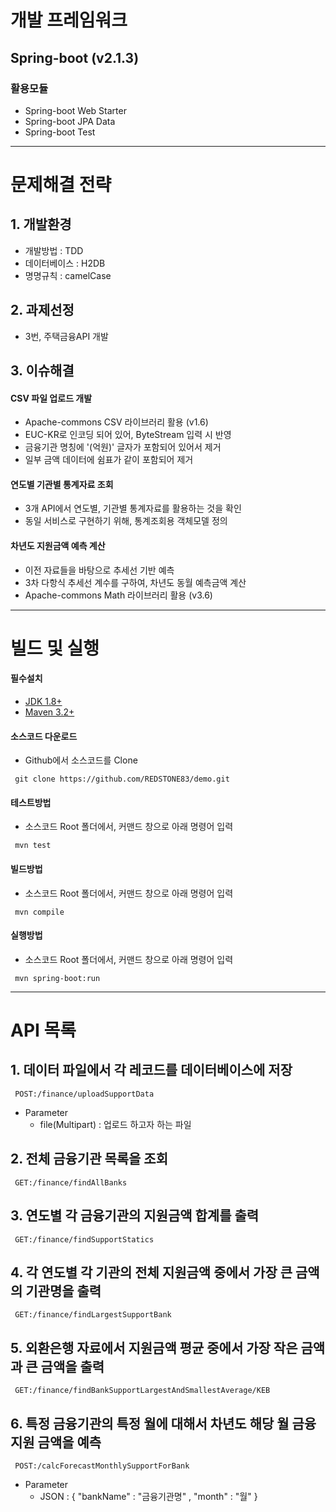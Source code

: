 
개발 프레임워크
======================
## Spring-boot (v2.1.3)
### 활용모듈
+ Spring-boot Web Starter
+ Spring-boot JPA Data
+ Spring-boot Test

* * *
문제해결 전략
====================
## 1. 개발환경
- 개발방법 : TDD
- 데이터베이스 : H2DB
- 명명규칙 : camelCase

## 2. 과제선정
- 3번, 주택금융API 개발

## 3. 이슈해결
#### CSV 파일 업로드 개발
+ Apache-commons CSV 라이브러리 활용 (v1.6)
+ EUC-KR로 인코딩 되어 있어, ByteStream 입력 시 반영
+ 금융기관 명칭에 '(억원)' 글자가 포함되어 있어서 제거
+ 일부 금액 데이터에 쉼표가 같이 포함되어 제거

#### 연도별 기관별 통계자료 조회
+ 3개 API에서 연도별, 기관별 통계자료를 활용하는 것을 확인
+ 동일 서비스로 구현하기 위해, 통계조회용 객체모델 정의

#### 차년도 지원금액 예측 계산
+ 이전 자료들을 바탕으로 추세선 기반 예측
+ 3차 다항식 추세선 계수를 구하여, 차년도 동월 예측금액 계산
+ Apache-commons Math 라이브러리 활용 (v3.6)
  
* * *
빌드 및 실행
======================
#### 필수설치
+ [JDK 1.8+](https://www.oracle.com/technetwork/java/javase/downloads/index.html)
+ [Maven 3.2+](https://maven.apache.org/download.cgi)

#### 소스코드 다운로드
+ Github에서 소스코드를 Clone
<pre><code> git clone https://github.com/REDSTONE83/demo.git </code></pre>

#### 테스트방법
+ 소스코드 Root 폴더에서, 커맨드 창으로 아래 명령어 입력
<pre><code> mvn test </code></pre>
  
#### 빌드방법
+ 소스코드 Root 폴더에서, 커맨드 창으로 아래 명령어 입력
<pre><code> mvn compile </code></pre>

#### 실행방법
+ 소스코드 Root 폴더에서, 커맨드 창으로 아래 명령어 입력
<pre><code> mvn spring-boot:run </code></pre>


* * *
API 목록
======================
## 1. 데이터 파일에서 각 레코드를 데이터베이스에 저장
<pre><code> POST:/finance/uploadSupportData </code></pre>
- Parameter
  + file(Multipart) : 업로드 하고자 하는 파일


## 2. 전체 금융기관 목록을 조회
<pre><code> GET:/finance/findAllBanks </code></pre>


## 3. 연도별 각 금융기관의 지원금액 합계를 출력
<pre><code> GET:/finance/findSupportStatics </code></pre>


## 4. 각 연도별 각 기관의 전체 지원금액 중에서 가장 큰 금액의 기관명을 출력
<pre><code> GET:/finance/findLargestSupportBank </code></pre>


## 5. 외환은행 자료에서 지원금액 평균 중에서 가장 작은 금액과 큰 금액을 출력
<pre><code> GET:/finance/findBankSupportLargestAndSmallestAverage/KEB </code></pre>


## 6. 특정 금융기관의 특정 월에 대해서 차년도 해당 월 금융지원 금액을 예측
<pre><code> POST:/calcForecastMonthlySupportForBank </code></pre>
- Parameter
  + JSON : { "bankName" : "금융기관명" , "month" : "월" }
